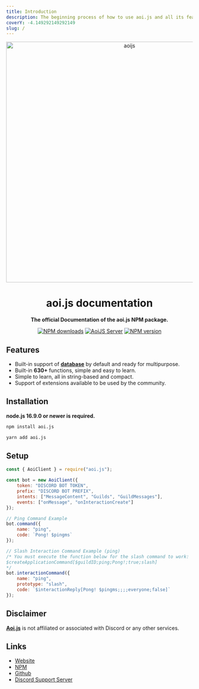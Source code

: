 ```yaml
---
title: Introduction
description: The beginning process of how to use aoi.js and all its features.
coverY: -4.149292149292149
slug: /
---
```


<p align="center">
  <a href="https://aoi.js.org">
    <img width="650" src="https://camo.githubusercontent.com/aaf8a38df828f097ecddcd3e4e72441a5d9a66d032e2a7a0b42f68c2ad708c79/68747470733a2f2f63646e2e646973636f72646170702e636f6d2f6174746163686d656e74732f313035383834333432383833313632393434332f313036333235313737303232383334323839352f616f696a7362616e6e65722e706e67" alt="aoijs">
  </a>
</p>

<h1 align="center">aoi.js documentation</h1>

<div align="center">

**The official Documentation of the aoi.js NPM package.**

[![NPM downloads][download-image]][download-url]
[![AoiJS Server][aoijs-server]][aoijs-server-url]
[![NPM version][npm-image]][npm-url]

[npm-image]: http://img.shields.io/npm/v/aoi.js.svg?color=42cfff
[npm-url]: http://npmjs.org/package/aoi.js
[download-image]: https://img.shields.io/npm/dt/aoi.js.svg?color=3182b0
[download-url]: https://npmjs.org/package/aoi.js
[aoijs-server]: https://img.shields.io/discord/773352845738115102?color=5865F2&logo=discord&logoColor=white
[aoijs-server-url]: https://aoi.js.org/invite

</div>

## Features

- Built-in support of **[database](https://www.npmjs.com/package/aoi.db)** by default and ready for multipurpose.
- Built-in **630+** functions, simple and easy to learn.
- Simple to learn, all in string-based and compact.
- Support of extensions available to be used by the community.

## Installation

**node.js 16.9.0 or newer is required.**

```bash
npm install aoi.js
```

```bash
yarn add aoi.js
```

## Setup

```javascript
const { AoiClient } = require("aoi.js");

const bot = new AoiClient({
    token: "DISCORD BOT TOKEN",
    prefix: "DISCORD BOT PREFIX",
    intents: ["MessageContent", "Guilds", "GuildMessages"],
    events: ["onMessage", "onInteractionCreate"]
});

// Ping Command Example
bot.command({
    name: "ping",
    code: `Pong! $pingms`
});

// Slash Interaction Command Example (ping)
/* You must execute the function below for the slash command to work:
$createApplicationCommand[$guildID;ping;Pong!;true;slash]
*/
bot.interactionCommand({
    name: "ping",
    prototype: "slash",
    code: `$interactionReply[Pong! $pingms;;;;everyone;false]`
});
```

## Disclaimer

**[Aoi.js](https://www.npmjs.com/package/aoi.js)** is not affiliated or associated with Discord or any other services.

## Links

- [Website](https://aoi.js.org)
- [NPM](https://www.npmjs.com/package/aoi.js)
- [Github](https://github.com/AkaruiDevelopment/aoi.js)
- [Discord Support Server](https://discord.gg/HMUfMXDQsV)
